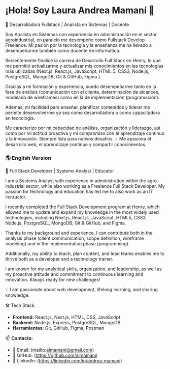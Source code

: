 # ¡Hola! Soy Laura Andrea Mamaní 👋  

🚀 Desarrolladora Fullstack | Analista en Sistemas | Docente  

Soy Analista en Sistemas con experiencia en administración en el sector agroindustrial, en paralelo me desempeño  como Fullstack Develop Freelance. Mi pasión por la tecnología y la enseñanza me ha llevado a desempeñarme también como docente de informática.

Recientemente finalicé la carrera de Desarrollo Full Stack en Henry, lo que me permitió actualizarme y actualizar mis conocimientos en las tecnologías más utilizadas (Next.js, React.js, JavaScript, HTML 5, CSS3, Node.js, PostgreSQL, MongoDB, Git & GitHub, Figma ).

Gracias a mi formación y experiencia, puedo desempeñarme tanto en la fase de análisis (comunicación con el cliente, determinación de alcances, modelado de wireframes) como en la de implementación (programación).

Además, mi facilidad para enseñar, planificar contenidos y liderar me permite desenvolverme ya sea como desarrolladora o como capacitadora en tecnología.

Me caracterizo por mi capacidad de análisis, organización y liderazgo, así como por mi actitud proactiva y mi compromiso con el aprendizaje continuo y la innovación. Siempre lista para nuevos desafíos.
💡 Me apasiona el desarrollo web, el aprendizaje continuo y compartir conocimientos.  

### 🌎 English Version 

🚀 Full Stack Developer | Systems Analyst | Educator

I am a Systems Analyst with experience in administration within the agro-industrial sector, while also working as a Freelance Full Stack Developer. My passion for technology and education has led me to also work as an IT instructor.

I recently completed the Full Stack Development program at Henry, which allowed me to update and expand my knowledge in the most widely used technologies, including Next.js, React.js, JavaScript, HTML5, CSS3, Node.js, PostgreSQL, MongoDB, Git & GitHub, and Figma.

Thanks to my background and experience, I can contribute both in the analysis phase (client communication, scope definition, wireframe modeling) and in the implementation phase (programming).

Additionally, my ability to teach, plan content, and lead teams enables me to thrive both as a developer and a technology trainer.

I am known for my analytical skills, organization, and leadership, as well as my proactive attitude and commitment to continuous learning and innovation. Always ready for new challenges!

💡 I am passionate about web development, lifelong learning, and sharing knowledge.



🛠️ Tech Stack:  
- **Frontend:** React.js, Next.js, HTML, CSS, JavaScript  
- **Backend:** Node.js, Express, PostgreSQL, MongoDB  
- **Herramientas:** Git, GitHub, Figma, Postman  

📫 **Contacto:**  
- 📧 Email: (mailto:almamani@gmail.com)  
- 🐙 GitHub: (https://github.com/almamani)  
- 💼 LinkedIn: (https://linkedin.com/in/andrea-mamani)  
